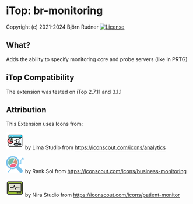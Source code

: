 # iTop: br-monitoring

Copyright (c) 2021-2024 Björn Rudner
[![License](https://img.shields.io/github/license/rudnerbjoern/iTop-br-monitoring)](https://github.com/rudnerbjoern/iTop-br-monitoring/blob/main/LICENSE)

## What?

Adds the ability to specify monitoring core and probe servers (like in PRTG)

## iTop Compatibility

The extension was tested on iTop 2.7.11 and 3.1.1

## Attribution

This Extension uses Icons from:

![Monitoring Device](images/monitoringdevice.png) by Lima Studio from <https://iconscout.com/icons/analytics>

![Monitoring Probe](images/monitoringprobe.png) by Rank Sol from <https://iconscout.com/icons/business-monitoring>

![Monitoring Core](images/monitoringcore.png) by Nira Studio from <https://iconscout.com/icons/patient-monitor>
